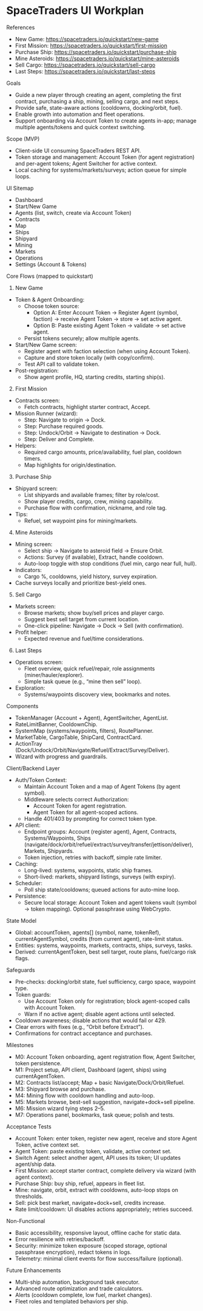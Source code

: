 # SpaceTraders UI Workplan

References
- New Game: https://spacetraders.io/quickstart/new-game
- First Mission: https://spacetraders.io/quickstart/first-mission
- Purchase Ship: https://spacetraders.io/quickstart/purchase-ship
- Mine Asteroids: https://spacetraders.io/quickstart/mine-asteroids
- Sell Cargo: https://spacetraders.io/quickstart/sell-cargo
- Last Steps: https://spacetraders.io/quickstart/last-steps

Goals
- Guide a new player through creating an agent, completing the first contract, purchasing a ship, mining, selling cargo, and next steps.
- Provide safe, state-aware actions (cooldowns, docking/orbit, fuel).
- Enable growth into automation and fleet operations.
- Support onboarding via Account Token to create agents in-app; manage multiple agents/tokens and quick context switching.

Scope (MVP)
- Client-side UI consuming SpaceTraders REST API.
- Token storage and management: Account Token (for agent registration) and per-agent tokens; Agent Switcher for active context.
- Local caching for systems/markets/surveys; action queue for simple loops.

UI Sitemap
- Dashboard
- Start/New Game
- Agents (list, switch, create via Account Token)
- Contracts
- Map
- Ships
- Shipyard
- Mining
- Markets
- Operations
- Settings (Account & Tokens)

Core Flows (mapped to quickstart)

1) New Game
- Token & Agent Onboarding:
  - Choose token source:
    - Option A: Enter Account Token → Register Agent (symbol, faction) → receive Agent Token → store → set active agent.
    - Option B: Paste existing Agent Token → validate → set active agent.
  - Persist tokens securely; allow multiple agents.
- Start/New Game screen:
  - Register agent with faction selection (when using Account Token).
  - Capture and store token locally (with copy/confirm).
  - Test API call to validate token.
- Post-registration:
  - Show agent profile, HQ, starting credits, starting ship(s).

2) First Mission
- Contracts screen:
  - Fetch contracts, highlight starter contract, Accept.
- Mission Runner (wizard):
  - Step: Navigate to origin → Dock.
  - Step: Purchase required goods.
  - Step: Undock/Orbit → Navigate to destination → Dock.
  - Step: Deliver and Complete.
- Helpers:
  - Required cargo amounts, price/availability, fuel plan, cooldown timers.
  - Map highlights for origin/destination.

3) Purchase Ship
- Shipyard screen:
  - List shipyards and available frames; filter by role/cost.
  - Show player credits, cargo, crew, mining capability.
  - Purchase flow with confirmation, nickname, and role tag.
- Tips:
  - Refuel, set waypoint pins for mining/markets.

4) Mine Asteroids
- Mining screen:
  - Select ship → Navigate to asteroid field → Ensure Orbit.
  - Actions: Survey (if available), Extract, handle cooldown.
  - Auto-loop toggle with stop conditions (fuel min, cargo near full, hull).
- Indicators:
  - Cargo %, cooldowns, yield history, survey expiration.
- Cache surveys locally and prioritize best-yield ones.

5) Sell Cargo
- Markets screen:
  - Browse markets; show buy/sell prices and player cargo.
  - Suggest best sell target from current location.
  - One-click pipeline: Navigate → Dock → Sell (with confirmation).
- Profit helper:
  - Expected revenue and fuel/time considerations.

6) Last Steps
- Operations screen:
  - Fleet overview, quick refuel/repair, role assignments (miner/hauler/explorer).
  - Simple task queue (e.g., “mine then sell” loop).
- Exploration:
  - Systems/waypoints discovery view, bookmarks and notes.

Components
- TokenManager (Account + Agent), AgentSwitcher, AgentList.
- RateLimitBanner, CooldownChip.
- SystemMap (systems/waypoints, filters), RoutePlanner.
- MarketTable, CargoTable, ShipCard, ContractCard.
- ActionTray (Dock/Undock/Orbit/Navigate/Refuel/Extract/Survey/Deliver).
- Wizard with progress and guardrails.

Client/Backend Layer
- Auth/Token Context:
  - Maintain Account Token and a map of Agent Tokens (by agent symbol).
  - Middleware selects correct Authorization:
    - Account Token for agent registration.
    - Agent Token for all agent-scoped actions.
  - Handle 401/403 by prompting for correct token type.
- API client:
  - Endpoint groups: Account (register agent), Agent, Contracts, Systems/Waypoints, Ships (navigate/dock/orbit/refuel/extract/survey/transfer/jettison/deliver), Markets, Shipyards.
  - Token injection, retries with backoff, simple rate limiter.
- Caching:
  - Long-lived: systems, waypoints, static ship frames.
  - Short-lived: markets, shipyard listings, surveys (with expiry).
- Scheduler:
  - Poll ship state/cooldowns; queued actions for auto-mine loop.
- Persistence:
  - Secure local storage: Account Token and agent tokens vault (symbol → token mapping). Optional passphrase using WebCrypto.

State Model
- Global: accountToken, agents[] (symbol, name, tokenRef), currentAgentSymbol, credits (from current agent), rate-limit status.
- Entities: systems, waypoints, markets, contracts, ships, surveys, tasks.
- Derived: currentAgentToken, best sell target, route plans, fuel/cargo risk flags.

Safeguards
- Pre-checks: docking/orbit state, fuel sufficiency, cargo space, waypoint type.
- Token guards:
  - Use Account Token only for registration; block agent-scoped calls with Account Token.
  - Warn if no active agent; disable agent actions until selected.
- Cooldown awareness; disable actions that would fail or 429.
- Clear errors with fixes (e.g., “Orbit before Extract”).
- Confirmations for contract acceptance and purchases.

Milestones
- M0: Account Token onboarding, agent registration flow, Agent Switcher, token persistence.
- M1: Project setup, API client, Dashboard (agent, ships) using currentAgentToken.
- M2: Contracts list/accept; Map + basic Navigate/Dock/Orbit/Refuel.
- M3: Shipyard browse and purchase.
- M4: Mining flow with cooldown handling and auto-loop.
- M5: Markets browse, best-sell suggestion, navigate+dock+sell pipeline.
- M6: Mission wizard tying steps 2–5.
- M7: Operations panel, bookmarks, task queue; polish and tests.

Acceptance Tests
- Account Token: enter token, register new agent, receive and store Agent Token, active context set.
- Agent Token: paste existing token, validate, active context set.
- Switch Agent: select another agent, API uses its token; UI updates agent/ship data.
- First Mission: accept starter contract, complete delivery via wizard (with agent context).
- Purchase Ship: buy ship, refuel, appears in fleet list.
- Mine: navigate, orbit, extract with cooldowns, auto-loop stops on thresholds.
- Sell: pick best market, navigate+dock+sell, credits increase.
- Rate limit/cooldown: UI disables actions appropriately; retries succeed.

Non-Functional
- Basic accessibility, responsive layout, offline cache for static data.
- Error resilience with retries/backoff.
- Security: minimize token exposure (scoped storage, optional passphrase encryption), redact tokens in logs.
- Telemetry: minimal client events for flow success/failure (optional).

Future Enhancements
- Multi-ship automation, background task executor.
- Advanced route optimization and trade calculators.
- Alerts (cooldown complete, low fuel, market changes).
- Fleet roles and templated behaviors per ship.
